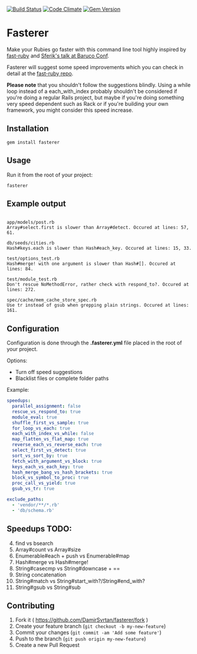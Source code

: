[![Build Status](https://travis-ci.org/DamirSvrtan/fasterer.svg?branch=master)](https://travis-ci.org/DamirSvrtan/fasterer)
[![Code Climate](https://codeclimate.com/github/DamirSvrtan/fasterer/badges/gpa.svg)](https://codeclimate.com/github/DamirSvrtan/fasterer)
[![Gem Version](https://badge.fury.io/rb/fasterer.svg)](http://badge.fury.io/rb/fasterer)
# Fasterer

Make your Rubies go faster with this command line tool highly inspired by [fast-ruby](https://github.com/JuanitoFatas/fast-ruby) and [Sferik's talk at Baruco Conf](https://speakerdeck.com/sferik/writing-fast-ruby).

Fasterer will suggest some speed improvements which you can check in detail at the [fast-ruby repo](https://github.com/JuanitoFatas/fast-ruby).

**Please note** that you shouldn't follow the suggestions blindly. Using a while loop instead of a each_with_index probably shouldn't be considered if you're doing a regular Rails project, but maybe if you're doing something very speed dependent such as Rack or if you're building your own framework, you might consider this speed increase.



## Installation

```shell
gem install fasterer
```

## Usage

Run it from the root of your project:

```shell
fasterer
```

## Example output

```shell

app/models/post.rb
Array#select.first is slower than Array#detect. Occured at lines: 57, 61.

db/seeds/cities.rb
Hash#keys.each is slower than Hash#each_key. Occured at lines: 15, 33.

test/options_test.rb
Hash#merge! with one argument is slower than Hash#[]. Occured at lines: 84.

test/module_test.rb
Don't rescue NoMethodError, rather check with respond_to?. Occured at lines: 272.

spec/cache/mem_cache_store_spec.rb
Use tr instead of gsub when grepping plain strings. Occured at lines: 161.
```
## Configuration

Configuration is done through the **.fasterer.yml** file placed in the root of your project.

Options:

  * Turn off speed suggestions
  * Blacklist files or complete folder paths

Example:


```yaml
speedups:
  parallel_assignment: false
  rescue_vs_respond_to: true
  module_eval: true
  shuffle_first_vs_sample: true
  for_loop_vs_each: true
  each_with_index_vs_while: false
  map_flatten_vs_flat_map: true
  reverse_each_vs_reverse_each: true
  select_first_vs_detect: true
  sort_vs_sort_by: true
  fetch_with_argument_vs_block: true
  keys_each_vs_each_key: true
  hash_merge_bang_vs_hash_brackets: true
  block_vs_symbol_to_proc: true
  proc_call_vs_yield: true
  gsub_vs_tr: true

exclude_paths:
  - 'vendor/**/*.rb'
  - 'db/schema.rb'
```

## Speedups TODO:

4. find vs bsearch
5. Array#count vs Array#size
7. Enumerable#each + push vs Enumerable#map
17. Hash#merge vs Hash#merge!
20. String#casecmp vs String#downcase + ==
21. String concatenation
22. String#match vs String#start_with?/String#end_with?
23. String#gsub vs String#sub

## Contributing

1. Fork it ( https://github.com/DamirSvrtan/fasterer/fork )
2. Create your feature branch (`git checkout -b my-new-feature`)
3. Commit your changes (`git commit -am 'Add some feature'`)
4. Push to the branch (`git push origin my-new-feature`)
5. Create a new Pull Request
